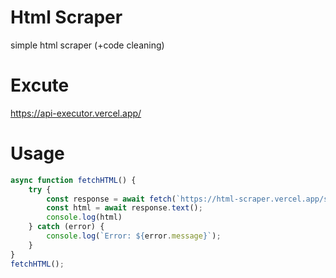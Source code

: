 # Html Scraper
simple html scraper (+code cleaning)

# Excute
https://api-executor.vercel.app/

# Usage
```js
async function fetchHTML() {
    try {
        const response = await fetch(`https://html-scraper.vercel.app/scrape?url=${target_url}`);
        const html = await response.text();
        console.log(html)
    } catch (error) {
        console.log(`Error: ${error.message}`);
    }
}
fetchHTML();
```
